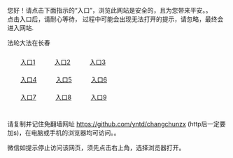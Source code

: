 您好！请点击下面指示的“入口”，浏览此网站是安全的，且为您带来平安。。 <br/>
点击入口后，请耐心等待， 过程中可能会出现无法打开的提示，请忽略，最终会进入网站. </br>

法轮大法在长春<br/>
<div style="padding:10px"><a style="margin:20px" target="_blank" href="https://dnmirqafup7g8.cloudfront.net/2Qpsp?jshoduqe" id="ccLink1" rel="nofollow">入口1</a> <a target="_blank" style="margin:20px" href="https://dliwze2ik9ce2.cloudfront.net/2Qpsp?dugcyoq" id="ccLink2" rel="nofollow">入口2</a> <a style="margin:20px" target="_blank" href="https://d2xm2hz0bse42b.cloudfront.net/2Qpsp?tskrnap" id="ccLink3" rel="nofollow">入口3</a></div>

<div style="padding:10px" ><a style="margin:20px" target="_blank" href="https://dnmirqafup7g8.cloudfront.net/2Qpsp?jshoduqe" id="ccLink4" rel="nofollow">入口4</a> <a style="margin:20px" href="https://dliwze2ik9ce2.cloudfront.net/2Qpsp?dugcyoq" target="_blank" id="ccLink5" rel="nofollow">入口5</a> <a style="margin:20px" href="https://d2xm2hz0bse42b.cloudfront.net/2Qpsp?tskrnap" target="_blank" id="ccLink6" rel="nofollow">入口6</a></div>

<div style="padding:10px"><a style="margin:20px" target="_blank" href="https://dnmirqafup7g8.cloudfront.net/2Qpsp?jshoduqe" id="ccLink7" rel="nofollow">入口7</a> <a style="margin:20px" href="https://dliwze2ik9ce2.cloudfront.net/2Qpsp?dugcyoq" target="_blank" id="ccLink8" rel="nofollow">入口8</a> <a style="margin:20px" target="_blank" href="https://d2xm2hz0bse42b.cloudfront.net/2Qpsp?tskrnap" id="ccLink9" rel="nofollow">入口9</a></div>

<br/>



请复制并记住免翻墙网址 https://github.com/yntd/changchunzx (http后一定要加s)，在电脑或手机的浏览器均可访问。。<br/>

微信如提示停止访问该网页，须先点击右上角，选择浏览器打开。
